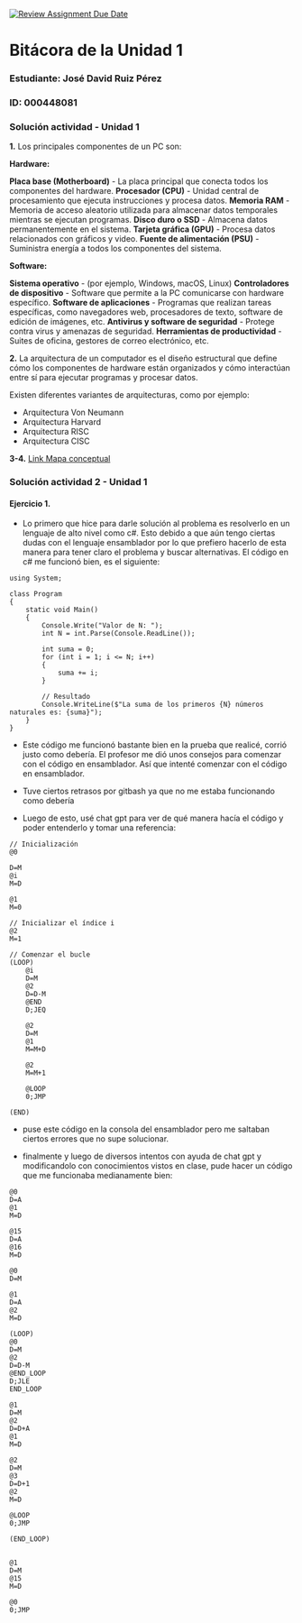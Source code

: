 [![Review Assignment Due Date](https://classroom.github.com/assets/deadline-readme-button-22041afd0340ce965d47ae6ef1cefeee28c7c493a6346c4f15d667ab976d596c.svg)](https://classroom.github.com/a/WfEJSxe8)
# Bitácora de la Unidad 1

### Estudiante:  José David Ruiz Pérez
### ID:  000448081


### Solución actividad - Unidad 1

**1.**	Los principales componentes de un PC son: 

**Hardware:**

**Placa base (Motherboard)** - La placa principal que conecta todos los componentes del hardware.
**Procesador (CPU)** - Unidad central de procesamiento que ejecuta instrucciones y procesa datos.
**Memoria RAM** - Memoria de acceso aleatorio utilizada para almacenar datos temporales mientras se ejecutan programas.
**Disco duro o SSD** - Almacena datos permanentemente en el sistema.
**Tarjeta gráfica (GPU)** - Procesa datos relacionados con gráficos y video.
**Fuente de alimentación (PSU)** - Suministra energía a todos los componentes del sistema.

**Software:**

**Sistema operativo** - (por ejemplo, Windows, macOS, Linux)
**Controladores de dispositivo** - Software que permite a la PC comunicarse con hardware específico.
**Software de aplicaciones** - Programas que realizan tareas específicas, como navegadores web, procesadores de texto, software de edición de imágenes, etc.
**Antivirus y software de seguridad** - Protege contra virus y amenazas de seguridad.
**Herramientas de productividad** - Suites de oficina, gestores de correo electrónico, etc.

**2.** La arquitectura de un computador es el diseño estructural que define cómo los componentes de hardware están organizados y cómo interactúan entre sí para ejecutar programas y procesar datos.

Existen diferentes variantes de arquitecturas, como por ejemplo:

- Arquitectura Von Neumann
- Arquitectura Harvard
- Arquitectura RISC
- Arquitectura CISC

**3-4.** [Link Mapa conceptual](https://www.goconqr.com/es-ES/mindmap/39709115/arquitectura-de-un-computador)


### Solución actividad 2 - Unidad 1

#### Ejercicio 1. 

- Lo primero que hice para darle solución al problema es resolverlo en un lenguaje de alto nivel como c#. Esto debido a que aún tengo ciertas dudas con el lenguaje ensamblador por lo que prefiero hacerlo de esta manera para tener claro el problema y buscar alternativas. El código en c# me funcionó bien, es el siguiente: 

```assembler
using System;

class Program
{
    static void Main()
    {
        Console.Write("Valor de N: ");
        int N = int.Parse(Console.ReadLine());

        int suma = 0;
        for (int i = 1; i <= N; i++)
        {
            suma += i;
        }

        // Resultado
        Console.WriteLine($"La suma de los primeros {N} números naturales es: {suma}");
    }
}
```

- Este código me funcionó bastante bien en la prueba que realicé, corrió justo como debería. El profesor me dió unos consejos para comenzar con el código en ensamblador. Así que intenté comenzar con el código en ensamblador.

- Tuve ciertos retrasos por gitbash ya que no me estaba funcionando como debería

- Luego de esto, usé chat gpt para ver de qué manera hacía el código y poder entenderlo y tomar una referencia:

```
// Inicialización
@0

D=M  
@i
M=D

@1
M=0

// Inicializar el índice i
@2
M=1

// Comenzar el bucle
(LOOP)
    @i
    D=M
    @2
    D=D-M
    @END
    D;JEQ
    
    @2
    D=M
    @1
    M=M+D
    
    @2
    M=M+1
    
    @LOOP
    0;JMP
    
(END)
```

- puse este código en la consola del ensamblador pero me saltaban ciertos errores que no supe solucionar.

- finalmente y luego de diversos intentos con ayuda de chat gpt y modificandolo con conocimientos vistos en clase, pude hacer un código que me funcionaba medianamente bien:

```
@0
D=A
@1
M=D

@15
D=A
@16
M=D

@0
D=M

@1
D=A
@2
M=D

(LOOP)
@0
D=M
@2
D=D-M
@END_LOOP
D;JLE
END_LOOP

@1
D=M
@2
D=D+A
@1
M=D

@2
D=M
@3
D=D+1
@2
M=D

@LOOP
0;JMP

(END_LOOP)


@1
D=M
@15
M=D

@0
0;JMP
```
